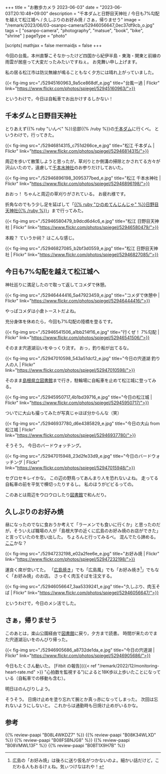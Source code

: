 +++
title = "お散歩カメラ 2023-06-03"
date =  "2023-06-03T20:10:48+09:00"
description = "千本ダムと日野目天神社 / 今日も7%勾配を越えて松江城へ / 久しぶりのお好み焼 / さぁ，帰りませう"
image = "/remark/2023/06/03-osanpo-camera/52946056647_0ec37df9cb_o.jpg"
tags = [ "osanpo-camera", "photography", "matsue", "book", "bike", "shrine" ]
pageType = "photo"

[scripts]
  mathjax = false
  mermaidjs = false
+++

今回の台風，本州直撃こそなかったけど四国から紀伊半島・東海・関東と前線の雨雲が居座って大変だったみたいですねぇ。
お見舞い申し上げます。

私の居る松江市は防災無線が鳴ることもなく夕方には晴れ上がっていました。

{{< fig-img src="./52945160963_9a5ce868df_e.jpg" title="台風一過 | Flickr" link="https://www.flickr.com/photos/spiegel/52945160963/">}}

というわけで，今日は自転車でお出かけするしかない！

## 千本ダムと日野目天神社

とりあえず{{% ruby "いんべ" %}}忌部{{% /ruby %}}の[千本ダム](https://goo.gl/maps/EAzaq1N4fxGfpaa16)に行くべ。
というわけで，行ってきた。

{{< fig-img src="./52946814315_c751d266ce_e.jpg" title="松江 千本ダム | Flickr" link="https://www.flickr.com/photos/spiegel/52946814315/">}}

周辺を歩いて散策しようと思ったが，草刈りとか側溝の掃除とかされてる方々が沢山いたので，遠慮して[千本水神社](https://goo.gl/maps/DxjFa1DwjbU4JtBk9)のお参りだけしておいた。

{{< fig-img src="./52946896198_3095377bed_e.jpg" title="松江 千本水神社 | Flickr" link="https://www.flickr.com/photos/spiegel/52946896198/">}}

おおっ！ ちゃんと周辺の草刈りがされている。
お疲れ様です。

折角なのでもう少し足を延ばして「[{{% ruby "ひのめてんじんじゃ" %}}日野目天神社{{% /ruby %}}](https://goo.gl/maps/Rji9TwrWsBHzqZ7X8)」まで行ってみた。

{{< fig-img src="./52946580479_b9dcd6d4c6_e.jpg" title="松江 日野目天神社 | Flickr" link="https://www.flickr.com/photos/spiegel/52946580479/">}}

本殿？ ていうか祠？ はこんな感じ。

{{< fig-img src="./52946827085_b2bf3d0559_e.jpg" title="松江 日野目天神社 | Flickr" link="https://www.flickr.com/photos/spiegel/52946827085/">}}

## 今日も7%勾配を越えて松江城へ

神社巡りに満足したので取って返してコメダで休憩。

{{< fig-img src="./52946444416_5a47923459_e.jpg" title="コメダで休憩中 | Flickr" link="https://www.flickr.com/photos/spiegel/52946444416/">}}

やっぱコメダは小倉トーストだよね。

充分身体を休めたら，今回も7%勾配の陸橋を登るです。

{{< fig-img src="./52946541506_a1bb214f16_e.jpg" title="行くぜ！ 7%勾配 | Flickr" link="https://www.flickr.com/photos/spiegel/52946541506/">}}

そのまま宍道湖沿いをゆっくり流す。
おっ，釣り船が出てるな。

{{< fig-img src="./52947010598_543a51dcf2_e.jpg" title="今日の宍道湖 釣り人の人 | Flickr" link="https://www.flickr.com/photos/spiegel/52947010598/">}}

そのまま[島根県立図書館]まで行き，駐輪場に自転車を止めて松江城に登ってみる。

{{< fig-img src="./52945950717_4b1bd39716_e.jpg" title="今日の松江城 | Flickr" link="https://www.flickr.com/photos/spiegel/52945950717/">}}

ついでに大山も撮ってみたが写真じゃほぼ分からんな（笑）

{{< fig-img src="./52946937780_d6e4385829_e.jpg" title="今日の大山 from 松江城 | Flickr" link="https://www.flickr.com/photos/spiegel/52946937780/">}}

そうそう。
今日のバードウォッチング。

{{< fig-img src="./52947015948_23d2fe33d9_e.jpg" title="今日のバードウォッチング | Flickr" link="https://www.flickr.com/photos/spiegel/52947015948/">}}

セグロセキレイかな。
この辺の野鳥ってあんまり人を恐れないよね。
走ってる自転車の前を平気で横切ったりするし。
私のほうがビビるっての。

このあとは周辺をウロウロしたり[図書館][島根県立図書館]で和んだり。

## 久しぶりのお好み焼

昼になったのでなに食おうか考えて「ラーメンでも食いに行くか」と思ったのだが，そういえば職場の人が「島根大学の近くに広島のお好み焼のお店ができた」と言っていたのを思い出した。
ちょろんと行ってみるべ。
混んでたら諦める。
[ここ](https://goo.gl/maps/2bK3UuDCSs5r6yZf9)かな？

{{< fig-img src="./52947232198_e02a2fee6e_e.jpg" title="お好み焼 | Flickr" link="https://www.flickr.com/photos/spiegel/52947232198/">}}

運良く席が空いてた。
「[広島焼き](https://nikkan-spa.jp/1916810 "広島で「広島焼き」がタブー扱いされる理由を探る。「口にしたら生きては帰れない」 | 日刊SPA!")」でも「広島風」でも「お好み焼き[^o1]」でもなく「お好み焼」のお店。
さっそく肉玉そばを注文する。

[^o1]: 広島の「お好み焼」は後ろに送り仮名がつかないのよ。細かい話だけど，こだわる人もおるけぇね。気ぃつけなはれや！

{{< fig-img src="./52946056647_3aa5339241_e.jpg" title="久しぶり、肉玉そば | Flickr" link="https://www.flickr.com/photos/spiegel/52946056647/">}}

というわけで，今日のメシ活でした。

## さぁ，帰りませう

このあとは，楽山公園経由で[図書館][島根県立図書館]に戻り，夕方まで読書。
時間が来たのでまた宍道湖沿いをのんびり帰った。

{{< fig-img src="./52946905686_a8732de1da_e.jpg" title="今日の宍道湖 | Flickr" link="https://www.flickr.com/photos/spiegel/52946905686/">}}

今日もたくさん動いた。
[Fitbit の報告]({{< ref "/remark/2022/12/monitoring-heart-rate.md" >}} "心拍数を監視する")によると18K歩以上歩いたことになっている（自転車での移動も含む）。

明日はのんびりしよう。

そうそう。
日焼け止めを塗り忘れて腕とか真っ赤になってしまった。
次回は忘れないようにしないと。
これからは通勤時も日焼け止めがいるかな。

[島根県立図書館]: https://www.library.pref.shimane.lg.jp/

## 参考

{{% review-paapi "B08L4WKDZ7" %}} <!-- PowerShot ZOOM -->
{{% review-paapi "B08K34WLXD" %}} <!-- ステムバッグ（stem bag） -->
{{% review-paapi "B08FSBNJG8" %}} <!-- Fitbit Inspire2 -->
{{% review-paapi "B08VMWL13F" %}} <!-- VAAM -->
{{% review-paapi "B0BT1X9H7B" %}} <!-- 日焼け止め -->

<!-- eof -->
